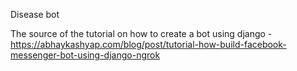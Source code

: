 Disease bot

The source of the tutorial on how to create a bot using django -  https://abhaykashyap.com/blog/post/tutorial-how-build-facebook-messenger-bot-using-django-ngrok
